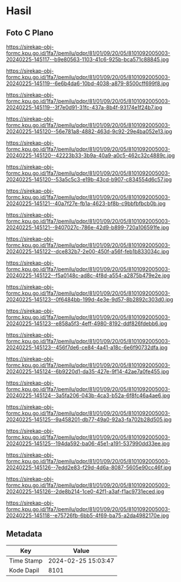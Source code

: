 # Hasil

## Foto C Plano

https://sirekap-obj-formc.kpu.go.id/1fa7/pemilu/pdpr/81/01/09/20/05/8101092005003-20240225-145117--b9e80563-1103-41c6-925b-bca571c88845.jpg

https://sirekap-obj-formc.kpu.go.id/1fa7/pemilu/pdpr/81/01/09/20/05/8101092005003-20240225-145119--6e6b4da6-10bd-4038-a879-8500cff699f8.jpg

https://sirekap-obj-formc.kpu.go.id/1fa7/pemilu/pdpr/81/01/09/20/05/8101092005003-20240225-145119--3f7e0d91-31fc-437a-8b4f-93174e1f24b7.jpg

https://sirekap-obj-formc.kpu.go.id/1fa7/pemilu/pdpr/81/01/09/20/05/8101092005003-20240225-145120--56e781a8-4882-463d-9c92-29e4ba052e13.jpg

https://sirekap-obj-formc.kpu.go.id/1fa7/pemilu/pdpr/81/01/09/20/05/8101092005003-20240225-145120--42223b33-3b9a-40a9-a0c5-462c32c4889c.jpg

https://sirekap-obj-formc.kpu.go.id/1fa7/pemilu/pdpr/81/01/09/20/05/8101092005003-20240225-145120--53a5c5c3-e19b-43cd-b907-c834554d6c57.jpg

https://sirekap-obj-formc.kpu.go.id/1fa7/pemilu/pdpr/81/01/09/20/05/8101092005003-20240225-145121--40a7f27e-fb1a-4623-bf8b-c9bbfbfbcb0b.jpg

https://sirekap-obj-formc.kpu.go.id/1fa7/pemilu/pdpr/81/01/09/20/05/8101092005003-20240225-145121--9407027c-786e-42d9-b899-720a106591fe.jpg

https://sirekap-obj-formc.kpu.go.id/1fa7/pemilu/pdpr/81/01/09/20/05/8101092005003-20240225-145122--dce832b7-2e00-450f-a56f-feb1b833034c.jpg

https://sirekap-obj-formc.kpu.go.id/1fa7/pemilu/pdpr/81/01/09/20/05/8101092005003-20240225-145122--f5a0148c-ad8c-4f8d-a554-a2875b479e2e.jpg

https://sirekap-obj-formc.kpu.go.id/1fa7/pemilu/pdpr/81/01/09/20/05/8101092005003-20240225-145123--0f6484bb-199d-4e3e-9d57-8b2892c303d0.jpg

https://sirekap-obj-formc.kpu.go.id/1fa7/pemilu/pdpr/81/01/09/20/05/8101092005003-20240225-145123--e858a5f3-4eff-4980-8192-ddf826fdebb6.jpg

https://sirekap-obj-formc.kpu.go.id/1fa7/pemilu/pdpr/81/01/09/20/05/8101092005003-20240225-145123--456f7de6-ce84-4a41-a18c-6e6f90732dfa.jpg

https://sirekap-obj-formc.kpu.go.id/1fa7/pemilu/pdpr/81/01/09/20/05/8101092005003-20240225-145124--6b9220d1-da35-427e-9f14-42ae7a0fe455.jpg

https://sirekap-obj-formc.kpu.go.id/1fa7/pemilu/pdpr/81/01/09/20/05/8101092005003-20240225-145124--3a5fa206-043b-4ca3-b52a-6f8fc46a4ae6.jpg

https://sirekap-obj-formc.kpu.go.id/1fa7/pemilu/pdpr/81/01/09/20/05/8101092005003-20240225-145125--9a458201-db77-49a0-92a3-fa702b28d505.jpg

https://sirekap-obj-formc.kpu.go.id/1fa7/pemilu/pdpr/81/01/09/20/05/8101092005003-20240225-145125--194da592-ba06-45e1-a191-537990dd33ee.jpg

https://sirekap-obj-formc.kpu.go.id/1fa7/pemilu/pdpr/81/01/09/20/05/8101092005003-20240225-145126--7edd2e83-f29d-4d6a-8087-5605e90cc46f.jpg

https://sirekap-obj-formc.kpu.go.id/1fa7/pemilu/pdpr/81/01/09/20/05/8101092005003-20240225-145126--2de8b214-1ce0-42f1-a3af-f1ac9731eced.jpg

https://sirekap-obj-formc.kpu.go.id/1fa7/pemilu/pdpr/81/01/09/20/05/8101092005003-20240225-145118--e75726fb-6bb5-4f69-ba75-a2da4982170e.jpg


## Metadata

| Key        | Value               |
| ---------- | ------------------- |
| Time Stamp | 2024-02-25 15:03:47 |
| Kode Dapil | 8101                |



